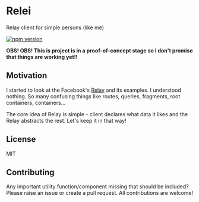 # Relei

Relay client for simple persons (like me)

[![npm version](https://badge.fury.io/js/relei.svg)](http://badge.fury.io/js/relei)

**OBS! OBS! This is project is in a proof-of-concept stage so I don't promise that
things are working yet!!**

## Motivation

I started to look at the Facebook's [Relay](https://facebook.github.io/relay/)
and its examples. I understood nothing. So many confusing things like routes,
queries, fragments, root containers, containers...

The core idea of Relay is simple - client declares what data it likes and the
Relay abstracts the rest. Let's keep it in that way!


## License

MIT

## Contributing

Any important utility function/component missing that should be
included? Please raise an issue or create a pull request. All
contributions are welcome!
